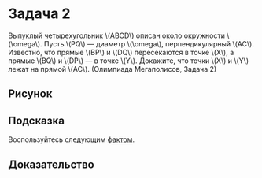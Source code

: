 # Задача 2

Выпуклый четырехугольник \\(ABCD\\) описан около окружности \\(\omega\\).
Пусть \\(PQ\\) — диаметр \\(\omega\\), перпендикулярный \\(AC\\). 
Известно, что прямые \\(BP\\) и \\(DQ\\) пересекаются в точке \\(X\\), 
а прямые \\(BQ\\) и \\(DP\\) — в точке \\(Y\\). Докажите, что
точки \\(X\\) и \\(Y\\) лежат на прямой \\(AC\\). (Олимпиада Мегаполисов, 
Задача 2)


## Рисунок

## Подсказка
Воспользуйтесь следующим [фактом](../facts/fact2.md).


## Доказательство
